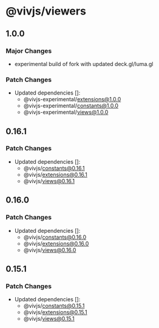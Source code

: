 # @vivjs/viewers

## 1.0.0

### Major Changes

- experimental build of fork with updated deck.gl/luma.gl

### Patch Changes

- Updated dependencies []:
  - @vivjs-experimental/extensions@1.0.0
  - @vivjs-experimental/constants@1.0.0
  - @vivjs-experimental/views@1.0.0

## 0.16.1

### Patch Changes

- Updated dependencies []:
  - @vivjs/constants@0.16.1
  - @vivjs/extensions@0.16.1
  - @vivjs/views@0.16.1

## 0.16.0

### Patch Changes

- Updated dependencies []:
  - @vivjs/constants@0.16.0
  - @vivjs/extensions@0.16.0
  - @vivjs/views@0.16.0

## 0.15.1

### Patch Changes

- Updated dependencies []:
  - @vivjs/constants@0.15.1
  - @vivjs/extensions@0.15.1
  - @vivjs/views@0.15.1
